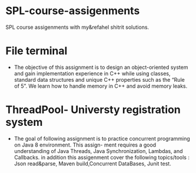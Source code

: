 # SPL-course-assigenments
SPL course assigenments with my&amp;refahel shitrit solutions.

# File terminal
* The objective of this assignment is to design an object-oriented system and gain implementation experience in C++ while using classes, standard data structures and unique C++ properties such as the “Rule of 5”. We learn how to handle memory in C++ and avoid memory leaks.

#  ThreadPool- Universty registration system

* The goal of following assignment is to practice concurrent programming on Java 8 environment. This assign- ment requires a good understanding of Java Threads, Java Synchronization, Lambdas, and Callbacks. in addition this assigenment cover the following topics/tools : Json read&parse, Maven build,Concurrent DataBases, Junit test.
